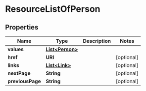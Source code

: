 

# ResourceListOfPerson


## Properties

Name | Type | Description | Notes
------------ | ------------- | ------------- | -------------
**values** | [**List&lt;Person&gt;**](Person.md) |  | 
**href** | **URI** |  |  [optional]
**links** | [**List&lt;Link&gt;**](Link.md) |  |  [optional]
**nextPage** | **String** |  |  [optional]
**previousPage** | **String** |  |  [optional]



